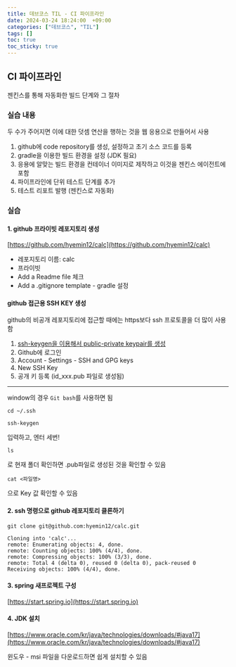 ```yaml
---
title: 데브코스 TIL - CI 파이프라인
date: 2024-03-24 18:24:00  +09:00
categories: ["데브코스", "TIL"]
tags: []
toc: true
toc_sticky: true
---
```


## CI 파이프라인

젠킨스를 통해 자동화한 빌드 단계와 그 절차

### 실습 내용

두 수가 주어지면 이에 대한 덧셈 연산을 행하는 것을 웹 응용으로 만들어서 사용

1. github에 code repository를 생성, 설정하고 초기 소스 코드를 등록
2. gradle을 이용한 빌드 환경을 설정 (JDK 필요)
3. 응용에 알맞는 빌드 환경을 컨테이너 이미지로 제작하고 이것을 젠킨스 에이전트에 포함
4. 파이프라인에 단위 테스트 단계를 추가
5. 테스트 리포트 발행 (젠킨스로 자동화)

### 실습

#### 1. github 프라이빗 레포지토리 생성

[https://github.com/hyemin12/calc](https://github.com/hyemin12/calc)

- 레포지토리 이름: calc
- 프라이빗
- Add a Readme file 체크
- Add a .gitignore template - gradle 설정

#### github 접근용 SSH KEY 생성

github의 비공개 레포지토리에 접근할 때에는 https보다 ssh 프로토콜을 더 많이 사용함

1. [ssh-keygen을 이용해서 public-private keypair를 생성](https://git-scm.com/book/ko/v2/Git-%EC%84%9C%EB%B2%84-SSH-%EA%B3%B5%EA%B0%9C%ED%82%A4-%EB%A7%8C%EB%93%A4%EA%B8%B0)
2. Github에 로그인
3. Account - Settings - SSH and GPG keys
4. New SSH Key
5. 공개 키 등록 (id_xxx.pub 파일로 생성됨)

---

window의 경우 `Git bash`를 사용하면 됨

```
cd ~/.ssh
```

```
ssh-keygen
```

입력하고, 엔터 세번!

```
ls
```

로 현재 폴더 확인하면 .pub파일로 생성된 것을 확인할 수 있음

```
cat <파일명>
```

으로 Key 값 확인할 수 있음

#### 2. ssh 명령으로 github 레포지토리 클론하기

```
git clone git@github.com:hyemin12/calc.git

Cloning into 'calc'...
remote: Enumerating objects: 4, done.
remote: Counting objects: 100% (4/4), done.
remote: Compressing objects: 100% (3/3), done.
remote: Total 4 (delta 0), reused 0 (delta 0), pack-reused 0
Receiving objects: 100% (4/4), done.
```

#### 3. spring 새프로젝트 구성

[https://start.spring.io](https://start.spring.io)

#### 4. JDK 설치

[https://www.oracle.com/kr/java/technologies/downloads/#java17](https://www.oracle.com/kr/java/technologies/downloads/#java17)

윈도우 - msi 파일을 다운로드하면 쉽게 설치할 수 있음
